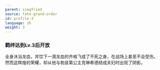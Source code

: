 ```yaml
---
parent: siegfried
source: fate-grand-order
id: profile-3
language: zh
weight: 3
---
```


### 羁绊达到Lv.3后开放

全身沐浴龙血，并饮下一滴龙血的齐格飞成了不死之身，在战场上甚至不会受伤。然而这辉煌的荣耀，却从他与勃艮第公主克琳希德结成夫妇时出现了阴影。
